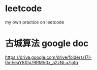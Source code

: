 # leetcode
my own practice on leetcode

# 古城算法 google doc
https://drive.google.com/drive/folders/17I-0mEeaY8X5j7RRMh0x_a2zNLu7jafq

